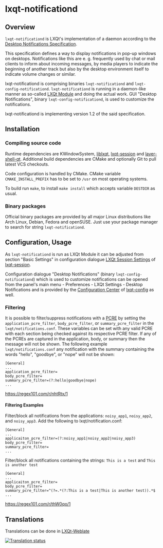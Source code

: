# lxqt-notificationd

## Overview

`lxqt-notificationd` is LXQt's implementation of a daemon according to the
[Desktop Notifications Specification](https://specifications.freedesktop.org/notification-spec/latest/).

This specification defines a way to display notifications in pop-up windows on
desktops. Notifications like this are e. g. frequently used by chat or mail
clients to inform about incoming messages, by media players to indicate the
beginning of another track but also by the desktop environment itself to indicate
volume changes or similar.

lxqt-notificationd is comprising binaries `lxqt-notificationd` and
`lxqt-config-notificationd`.
`lxqt-notificationd` is running in a daemon-like manner as so-called
[LXQt Module](https://github.com/lxqt/lxqt-session#lxqt-modules) and doing the
actual work. GUI "Desktop Notifications", binary `lxqt-config-notificationd`, is
used to customize the notifications.

lxqt-notificationd is implementing version 1.2 of the said specification.

## Installation

### Compiling source code

Runtime dependencies are KWindowSystem, [liblxqt](https://github.com/lxqt/liblxqt), [lxqt-session](https://github.com/lxqt/lxqt-session) and [layer-shell-qt](https://invent.kde.org/plasma/layer-shell-qt/). Additional build dependencies are CMake and optionally Git to pull latest VCS
checkouts.

Code configuration is handled by CMake. CMake variable `CMAKE_INSTALL_PREFIX` has
to be set to `/usr` on most operating systems.

To build run `make`, to install `make install` which accepts variable `DESTDIR`
as usual.

### Binary packages

Official binary packages are provided by all major Linux distributions like Arch
Linux, Debian, Fedora and openSUSE. Just use your
package manager to search for string `lxqt-notificationd`.

## Configuration, Usage

As `lxqt-notificationd` is run as LXQt Module it can be adjusted from section
"Basic Settings" in configuration dialogue
[LXQt Session Settings](https://github.com/lxqt/lxqt-session#lxqt-session-settings)
of [lxqt-session](https://github.com/lxqt/lxqt-session).

Configuration dialogue "Desktop Notifications" (binary `lxqt-config-notificationd`)
which is used to customize notifications can be opened from the panel's main
menu - Preferences - LXQt Settings - Desktop Notifications and is provided by the
[Configuration Center](https://github.com/lxqt/lxqt-config#configuration-center)
of [lxqt-config](https://github.com/lxqt/lxqt-config) as well.

### Filtering
It is possible to filter/suppress notifications with a [PCRE](https://www.pcre.org) by setting the
`application_pcre_filter`, `body_pcre_filter`, or `summary_pcre_filter` in the
`lxqt/notifications.conf`. These variables can be set with any valid PCRE with 
each section being checked against its respective PCRE filter. If any of the
PCREs are captured in the application, body, or summary then the message will 
not be shown. The following example `lxqt/notifications.conf` any notification with the
summary containing the words "hello", "goodbye", or "nope" will not be shown:
```text
[General]
...
application_pcre_filter=
body_pcre_filter=
summary_pcre_filter=(?:hello|goodbye|nope)
...
```
https://regex101.com/r/nhtRtx/1

#### Filtering Examples
Filter/block all notifications from the applications: `noisy_app1`,
`noisy_app2`, and `noisy_app3`.
Add the following to lxqt/notification.conf:
```text
[General]
...
applicaiton_pcre_filter=(?:noisy_app1|noisy_app2|noisy_app3)
body_pcre_filter=
summary_pcre_filter=
...
```

Filter/block all notifications containing the strings: `This is a test` and
`This is another test`
```text
[General]
...
applicaiton_pcre_filter=
body_pcre_filter=
summary_pcre_filter=^(?=.*(?:This is a test|This is another test)).*$
...
```
https://regex101.com/r/thW0qo/1


## Translations

Translations can be done in [LXQt-Weblate](https://translate.lxqt-project.org/projects/lxqt-configuration/lxqt-notificationd)

<a href="https://translate.lxqt-project.org/projects/lxqt-configuration/lxqt-notificationd">
<img src="https://translate.lxqt-project.org/widgets/lxqt-configuration/-/lxqt-notificationd/multi-auto.svg" alt="Translation status" />
</a>
